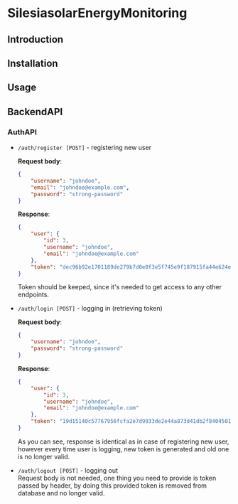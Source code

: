 # SilesiasolarEnergyMonitoring

## Introduction

## Installation

## Usage

## BackendAPI

### AuthAPI

*  `/auth/register [POST]` - registering new user

    **Request body**:
    ```json
    {
        "username": "johndoe",
        "email": "johndoe@example.com",
        "password": "strong-password"
    }
    ```
    **Response**:
    ```json
    {
        "user": {
            "id": 3,
            "username": "johndoe",
            "email": "johndoe@example.com"
        },
        "token": "dec96b92e1701189de279b7d0e0f3e5f745e9f187915fa44e624eab1e9583fb7"
    }
    ```
    Token should be keeped, since it's needed to get access to any other endpoints.

* `/auth/login [POST]` - logging in (retrieving token)

    **Request body**:
    ```json
    {
        "username": "johndoe",
        "password": "strong-password"
    }
    ```
    **Response**:
    ```json
    {
        "user": {
            "id": 3,
            "username": "johndoe",
            "email": "johndoe@example.com"
        },
        "token": "19d15140c57767956fcfa2e7d9933de2e44a873d41db2f840450109deda6b667"
    }
    ```
    As you can see, response is identical as in case of registering new user, however every time user is logging, new token is generated and old one is no longer valid.

* `/auth/logout [POST]` - logging out \
    Request body is not needed, one thing you need to provide is token passed by header, by doing this provided token is removed from database and no longer valid.

